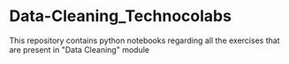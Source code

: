 # Data-Cleaning_Technocolabs
This repository contains python notebooks regarding all the exercises that are present in "Data Cleaning" module
